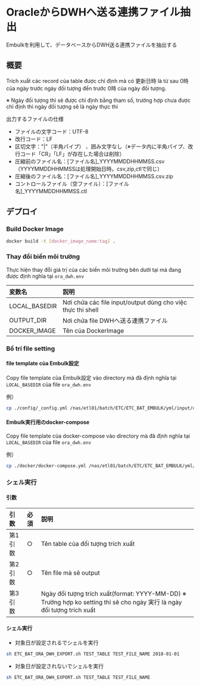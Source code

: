 # OracleからDWHへ送る連携ファイル抽出

Embulkを利用して、データベースからDWH送る連携ファイルを抽出する

## 概要

Trích xuất các record của table được chỉ định mà có 更新日時 là từ sau 0時 của ngày trước ngày đối tượng đến trước 0時 của ngày đối tượng.

※ Ngày đối tượng thì sẽ được chỉ định bằng tham số, trường hợp chưa được chỉ định thì ngày đối tượng sẽ là ngày thực thi

出力するファイルの仕様
- ファイルの文字コード：UTF-8
- 改行コード：LF
- 区切文字："|"（半角パイプ） 、囲み文字なし（※データ内に半角パイプ、改行コード「CR」「LF」が存在した場合は削除）
- 圧縮前のファイル名：[ファイル名]_YYYYMMDDHHMMSS.csv（YYYYMMDDHHMMSSは処理開始日時。csv,zip,ctlで同じ）
- 圧縮後のファイル名：[ファイル名]_YYYYMMDDHHMMSS.csv.zip
- コントロールファイル（空ファイル）：[ファイル名]_YYYYMMDDHHMMSS.ctl

## デプロイ

### Build Docker Image

```bash
docker build -t [docker_image_name:tag] .
```

### Thay đổi biến môi trường

Thực hiện thay đổi giá trị của các biến môi trường bên dưới tại mà đang được định nghĩa tại `ora_dwh.env`

|変数名|説明|
|:-----|:-----|
|LOCAL_BASEDIR|Nơi chứa các file input/output dùng cho việc thực thi shell|
|OUTPUT_DIR|Nơi chứa file DWHへ送る連携ファイル|
|DOCKER_IMAGE|Tên của DockerImage|

### Bố trí file setting

#### file template của Embulk設定

Copy file template của Embulk設定 vào directory mà đã định nghĩa tại `LOCAL_BASEDIR` của file `ora_dwh.env`

例）

```bash
cp ./config/_config.yml /nas/etl01/batch/ETC/ETC_BAT_EMBULK/yml/input/config
```

#### Embulk実行用のdocker-compose

Copy file template của docker-compose vào directory mà đã định nghĩa tại `LOCAL_BASEDIR` của file `ora_dwh.env`

例）

```bash
cp ./docker/docker-compose.yml /nas/etl01/batch/ETC/ETC_BAT_EMBULK/yml/
```

### シェル実行

#### 引数

|引数|必須|説明|
|:-----|:-----|:-----|
|第1引数|○|Tên table của đối tượng trích xuất|
|第2引数|○|Tên file mà sẽ output|
|第3引数||Ngày đối tượng trích xuất(format: YYYY-MM-DD) ※ Trường hợp ko setting thì sẽ cho ngày 実行 là ngày đối tượng trích xuất|

#### シェル実行

- 対象日が設定されるでシェルを実行

```bash
sh ETC_BAT_ORA_DWH_EXPORT.sh TEST_TABLE TEST_FILE_NAME 2018-01-01
```

- 対象日が設定されないでシェルを実行

```bash
sh ETC_BAT_ORA_DWH_EXPORT.sh TEST_TABLE TEST_FILE_NAME
```
